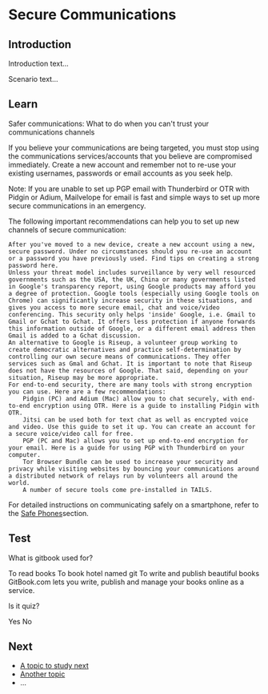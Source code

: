 # Secure Communications
## Introduction
Introduction text...

Scenario text...

## Learn
Safer communications: What to do when you can't trust your communications channels

If you believe your communications are being targeted, you must stop using the communications services/accounts that you believe are compromised immediately. Create a new account and remember not to re-use your existing usernames, passwords or email accounts as you seek help.

Note: If you are unable to set up PGP email with Thunderbird or OTR with Pidgin or Adium, Mailvelope for email is fast and simple ways to set up more secure communications in an emergency.

The following important recommendations can help you to set up new channels of secure communication:

    After you've moved to a new device, create a new account using a new, secure password. Under no circumstances should you re-use an account or a password you have previously used. Find tips on creating a strong password here.
    Unless your threat model includes surveillance by very well resourced governments such as the USA, the UK, China or many governments listed in Google's transparency report, using Google products may afford you a degree of protection. Google tools (especially using Google tools on Chrome) can significantly increase security in these situations, and gives you access to more secure email, chat and voice/video conferencing. This security only helps 'inside' Google, i.e. Gmail to Gmail or Gchat to Gchat. It offers less protection if anyone forwards this information outside of Google, or a different email address then Gmail is added to a Gchat discussion.
    An alternative to Google is Riseup, a volunteer group working to create democratic alternatives and practice self-determination by controlling our own secure means of communications. They offer services such as Gmal and Gchat. It is important to note that Riseup does not have the resources of Google. That said, depending on your situation, Riseup may be more appropriate.
    For end-to-end security, there are many tools with strong encryption you can use. Here are a few recommendations:
        Pidgin (PC) and Adium (Mac) allow you to chat securely, with end-to-end encryption using OTR. Here is a guide to installing Pidgin with OTR.
        Jitsi can be used both for text chat as well as encrypted voice and video. Use this guide to set it up. You can create an account for a secure voice/video call for free.
        PGP (PC and Mac) allows you to set up end-to-end encryption for your email. Here is a guide for using PGP with Thunderbird on your computer.
        Tor Browser Bundle can be used to increase your security and privacy while visiting websites by bouncing your communications around a distributed network of relays run by volunteers all around the world.
        A number of secure tools come pre-installed in TAILS.

For detailed instructions on communicating safely on a smartphone, refer to the [Safe Phones](en/topics/practice-3-safe-phones/0-getting-started/1-intro.md)section.

## Test
<quiz name="Gitbook Quiz">
    <question multiple>
        <p>What is gitbook used for?</p>
        <answer correct>To read books</answer>
        <answer>To book hotel named git</answer>
        <answer correct>To write and publish beautiful books</answer>
        <explanation>GitBook.com lets you write, publish and manage your books online as a service.</explanation>
    </question>
    <question>
        <p>Is it quiz?</p>
        <answer correct>Yes</answer>
        <answer>No</answer>
    </question>
</quiz>

## Next
 * [A topic to study next](en/topics/_topic/_unit/index.md)
 * [Another topic](en/topics/_topic/_unit/index.md)
 * ...

